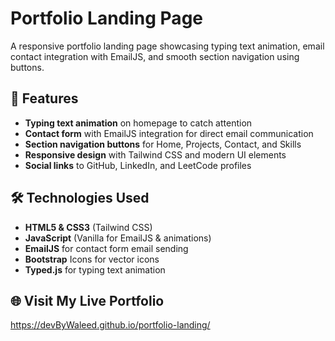 # Portfolio Landing Page

A responsive portfolio landing page showcasing typing text animation, email contact integration with EmailJS, and smooth section navigation using buttons.

## 🚀 Features

- **Typing text animation** on homepage to catch attention
- **Contact form** with EmailJS integration for direct email communication
- **Section navigation buttons** for Home, Projects, Contact, and Skills
- **Responsive design** with Tailwind CSS and modern UI elements
- **Social links** to GitHub, LinkedIn, and LeetCode profiles


## 🛠 Technologies Used

- **HTML5 & CSS3** (Tailwind CSS)
- **JavaScript** (Vanilla for EmailJS & animations)
- **EmailJS** for contact form email sending
- **Bootstrap** Icons for vector icons
- **Typed.js** for typing text animation


## 🌐 Visit My Live Portfolio

https://devByWaleed.github.io/portfolio-landing/